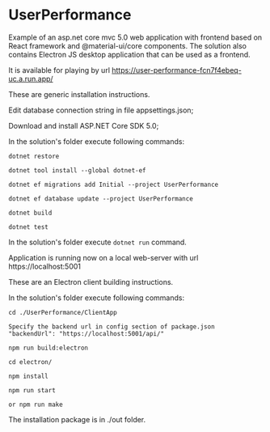 # UserPerformance
Example of an asp.net core mvc 5.0 web application with frontend based on React framework and @material-ui/core components.
The solution also contains Electron JS desktop application that can be used as a frontend.

It is available for playing by url https://user-performance-fcn7f4ebeq-uc.a.run.app/

These are generic installation instructions.

Edit database connection string in file appsettings.json;

Download and install ASP.NET Core SDK 5.0;

In the solution's folder execute following commands:

`dotnet restore`

`dotnet tool install --global dotnet-ef`

`dotnet ef migrations add Initial --project UserPerformance`

`dotnet ef database update --project UserPerformance`

`dotnet build`

`dotnet test`


In the solution's folder execute `dotnet run` command.

Application is running now on a local web-server with url https://localhost:5001

These are an Electron client building instructions.

In the solution's folder execute following commands:

`cd ./UserPerformance/ClientApp`

`Specify the backend url in config section of package.json "backendUrl": "https://localhost:5001/api/"`

`npm run build:electron`

`cd electron/`

`npm install`

`npm run start`

`or npm run make`


The installation package is in ./out folder.
